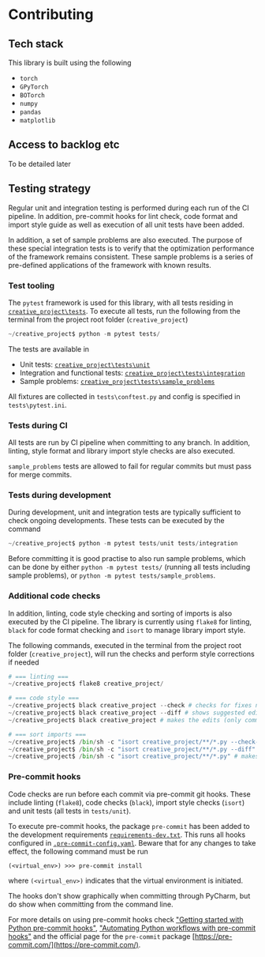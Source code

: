 # Contributing

## Tech stack

This library is built using the following
* `torch`
* `GPyTorch`
* `BOTorch`
* `numpy`
* `pandas`
* `matplotlib`

## Access to backlog etc

To be detailed later

## Testing strategy

Regular unit and integration testing is performed during each run of the CI pipeline. In addition, pre-commit hooks
for lint check, code format and import style guide as well as execution of all unit tests have been added.

In addition, a set of sample problems are also executed. The purpose of these special integration tests is to verify
that the optimization performance of the framework remains consistent. These sample problems is a series of pre-defined
applications of the framework with known results.

### Test tooling

The `pytest` framework is used for this library, with all tests residing in 
[`creative_project\tests`](tests). To execute all tests, run the following from the terminal from the 
project root folder (`creative_project`)
```python
~/creative_project$ python -m pytest tests/
```

The tests are available in 
* Unit tests: [`creative_project\tests\unit`](tests/unit)
* Integration and functional tests: [`creative_project\tests\integration`](tests/integration)
* Sample problems: [`creative_project\tests\sample_problems`](tests/sample_problems)

All fixtures are collected in `tests\conftest.py` and config is specified in `tests\pytest.ini`.

### Tests during CI
All tests are run by CI pipeline when committing to any branch. In addition, linting, style format and library import
style checks are also executed.

`sample_problems` tests are allowed to fail for regular commits but must pass for merge commits.

### Tests during development
During development, unit and integration tests are typically sufficient to check ongoing developments. These tests can
be executed by the command
```python
~/creative_project$ python -m pytest tests/unit tests/integration
```
Before committing it is good practise to also run sample problems, which can be done by either `python -m pytest tests/`
(running all tests including sample problems), or `python -m pytest tests/sample_problems`.

### Additional code checks 
In addition, linting, code style checking and sorting of imports is also executed by the CI pipeline. The library is
currently using `flake8` for linting, `black` for code format checking and `isort` to manage library import style.

The following commands, executed in the terminal from the project root folder (`creative_project`), will run the checks 
and perform style corrections if needed
```python
# === linting ===
~/creative_project$ flake8 creative_project/

# === code style ===
~/creative_project$ black creative_project --check # checks for fixes needed
~/creative_project$ black creative_project --diff # shows suggested edits
~/creative_project$ black creative_project # makes the edits (only command needed to update the code)

# === sort imports ===
~/creative_project$ /bin/sh -c "isort creative_project/**/*.py --check-only" # checks for sorting opportunities
~/creative_project$ /bin/sh -c "isort creative_project/**/*.py --diff" # shows changes that could be done
~/creative_project$ /bin/sh -c "isort creative_project/**/*.py" # makes the changes (only command needed to update the code)
```

### Pre-commit hooks
Code checks are run before each commit via pre-commit git hooks. These include linting (`flake8`), code checks 
(`black`), import style checks (`isort`) and unit tests (all tests in `tests/unit`).

To execute pre-commit hooks, the package `pre-commit` has been added to the development requirements [`requirements-dev.txt`](requirements-dev.txt).
This runs all hooks configured in [`.pre-commit-config.yaml`](.pre-commit-config.yaml). Beware that for any changes to 
take effect, the following command must be run
```commandline
(<virtual_env>) >>> pre-commit install
```
where `(<virtual_env>)` indicates that the virtual environment is initiated.

The hooks don't show graphically when committing through PyCharm, but do show when committing from the command line.

For more details on using pre-commit hooks check ["Getting started with Python pre-commit hooks"](https://towardsdatascience.com/getting-started-with-python-pre-commit-hooks-28be2b2d09d5), 
["Automating Python workflows with pre-commit hooks"](https://towardsdatascience.com/automating-python-workflows-with-pre-commit-hooks-e5ef8e8d50bb) 
and the official page for the `pre-commit` package [https://pre-commit.com/](https://pre-commit.com/).